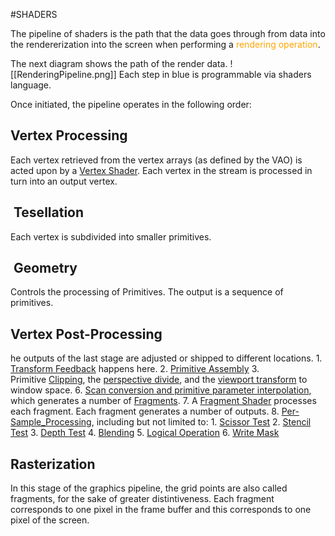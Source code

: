 #SHADERS

The pipeline of shaders is the path that the data goes through from data into the rendererization into the screen when performing a <span style="color:orange;">rendering operation</span>. 


The next diagram shows the path of the render data. 
![[RenderingPipeline.png]] 
Each step in blue is programmable via shaders language. 


Once initiated, the pipeline operates in the following order:

## Vertex Processing

 Each vertex retrieved from the vertex arrays (as defined by the VAO) is acted upon by a [Vertex Shader](https://www.khronos.org/opengl/wiki/Vertex_Shader "Vertex Shader"). Each vertex in the stream is processed in turn into an output vertex.

##  Tesellation

Each vertex is subdivided into smaller primitives. 

##  Geometry

Controls the processing of Primitives. 
The output is a sequence of primitives.

## Vertex Post-Processing

he outputs of the last stage are adjusted or shipped to different locations.
    1. [Transform Feedback](https://www.khronos.org/opengl/wiki/Transform_Feedback "Transform Feedback") happens here.
    2. [Primitive Assembly](https://www.khronos.org/opengl/wiki/Primitive_Assembly "Primitive Assembly")
    3. Primitive [Clipping](https://www.khronos.org/opengl/wiki/Clipping "Clipping"), the [perspective divide](https://www.khronos.org/opengl/wiki/Perspective_Divide "Perspective Divide"), and the [viewport transform](https://www.khronos.org/opengl/wiki/Viewport_Transform "Viewport Transform") to window space.
6. [Scan conversion and primitive parameter interpolation](https://www.khronos.org/opengl/wiki/Rasterization "Rasterization"), which generates a number of [Fragments](https://www.khronos.org/opengl/wiki/Fragment "Fragment").
7. A [Fragment Shader](https://www.khronos.org/opengl/wiki/Fragment_Shader "Fragment Shader") processes each fragment. Each fragment generates a number of outputs.
8. [Per-Sample_Processing](https://www.khronos.org/opengl/wiki/Per-Sample_Processing "Per-Sample Processing"), including but not limited to:
    1. [Scissor Test](https://www.khronos.org/opengl/wiki/Scissor_Test "Scissor Test")
    2. [Stencil Test](https://www.khronos.org/opengl/wiki/Stencil_Test "Stencil Test")
    3. [Depth Test](https://www.khronos.org/opengl/wiki/Depth_Test "Depth Test")
    4. [Blending](https://www.khronos.org/opengl/wiki/Blending "Blending")
    5. [Logical Operation](https://www.khronos.org/opengl/wiki/Logical_Operation "Logical Operation")
    6. [Write Mask](https://www.khronos.org/opengl/wiki/Write_Mask "Write Mask")


## Rasterization 

In this stage of the graphics pipeline, the grid points are also called fragments, for the sake of greater distintiveness. Each fragment corresponds to one pixel in the frame buffer and this corresponds to one pixel of the screen.